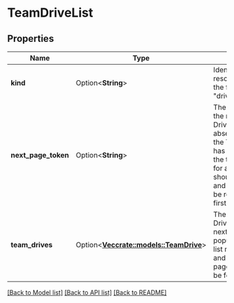 # TeamDriveList

## Properties

Name | Type | Description | Notes
------------ | ------------- | ------------- | -------------
**kind** | Option<**String**> | Identifies what kind of resource this is. Value: the fixed string \"drive#teamDriveList\". | [optional][default to drive#teamDriveList]
**next_page_token** | Option<**String**> | The page token for the next page of Team Drives. This will be absent if the end of the Team Drives list has been reached. If the token is rejected for any reason, it should be discarded, and pagination should be restarted from the first page of results. | [optional]
**team_drives** | Option<[**Vec<crate::models::TeamDrive>**](TeamDrive.md)> | The list of Team Drives. If nextPageToken is populated, then this list may be incomplete and an additional page of results should be fetched. | [optional]

[[Back to Model list]](../README.md#documentation-for-models) [[Back to API list]](../README.md#documentation-for-api-endpoints) [[Back to README]](../README.md)


